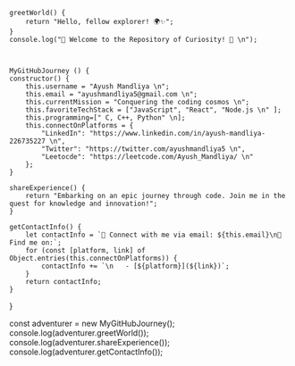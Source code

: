     greetWorld() {
        return "Hello, fellow explorer! 🌍✨";
    }
    console.log("👋 Welcome to the Repository of Curiosity! 🚀 \n");



    MyGitHubJourney () {
    constructor() {
        this.username = "Ayush Mandliya \n";
        this.email = "ayushmandliya5@gmail.com \n";
        this.currentMission = "Conquering the coding cosmos \n";
        this.favoriteTechStack = ["JavaScript", "React", "Node.js \n" ];
        this.programming=[" C, C++, Python" \n];
        this.connectOnPlatforms = {
            "LinkedIn": "https://www.linkedin.com/in/ayush-mandliya-226735227 \n",
            "Twitter": "https://twitter.com/ayushmandliya5 \n",
            "Leetocde": "https://leetcode.com/Ayush_Mandliya/ \n"
        };
    }

    shareExperience() {
        return "Embarking on an epic journey through code. Join me in the quest for knowledge and innovation!";
    }

    getContactInfo() {
        let contactInfo = `📧 Connect with me via email: ${this.email}\n🔗 Find me on:`;
        for (const [platform, link] of Object.entries(this.connectOnPlatforms)) {
            contactInfo += `\n   - [${platform}](${link})`;
        }
        return contactInfo;
    }
}

const adventurer = new MyGitHubJourney();
console.log(adventurer.greetWorld());
console.log(adventurer.shareExperience());
console.log(adventurer.getContactInfo());


